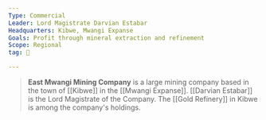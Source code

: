 ```yaml
---
Type: Commercial
Leader: Lord Magistrate Darvian Estabar
Headquarters: Kibwe, Mwangi Expanse
Goals: Profit through mineral extraction and refinement
Scope: Regional
tag: 👥

---
```


> **East Mwangi Mining Company** is a large mining company based in the town of [[Kibwe]] in the [[Mwangi Expanse]]. [[Darvian Estabar]] is the Lord Magistrate of the Company. The [[Gold Refinery]] in Kibwe is among the company's holdings.








